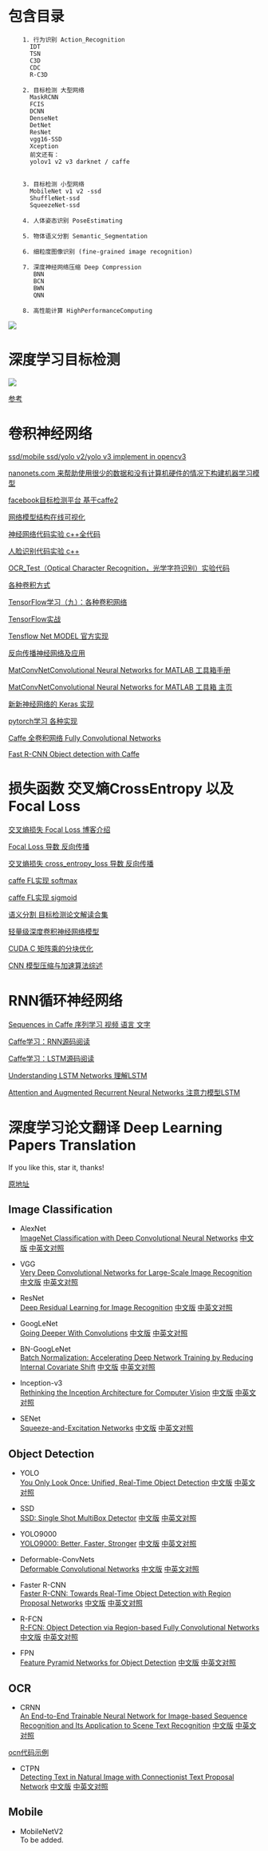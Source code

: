 # 包含目录

        1. 行为识别 Action_Recognition
          IDT
          TSN
          C3D
          CDC
          R-C3D

        2. 目标检测 大型网络
          MaskRCNN
          FCIS
          DCNN
          DenseNet
          DetNet
          ResNet
          vgg16-SSD
          Xception
          前文还有：
          yolov1 v2 v3 darknet / caffe


        3. 目标检测 小型网络
          MobileNet v1 v2 -ssd
          ShuffleNet-ssd
          SqueezeNet-ssd

        4. 人体姿态识别 PoseEstimating 

        5. 物体语义分割 Semantic_Segmentation 

        6. 细粒度图像识别 (fine-grained image recognition)
        
        7. 深度神经网络压缩 Deep Compression
           BNN
           BCN
           BWN
           QNN
        
        8. 高性能计算 HighPerformanceComputing

![](https://img-blog.csdn.net/20160818141025738)


# 深度学习目标检测 
![](https://raw.githubusercontent.com/hoya012/deep_learning_object_detection/master/assets/deep_learning_object_detection_history.PNG)

[参考](https://github.com/Ewenwan/deep_learning_object_detection)

# 卷积神经网络
[ssd/mobile ssd/yolo v2/yolo v3 implement in opencv3 ](https://github.com/Ewenwan/real_time_object_detect)

[nanonets.com 来帮助使用很少的数据和没有计算机硬件的情况下构建机器学习模型 ](https://nanonets.com/#demo)

[facebook目标检测平台 基于caffe2](https://github.com/Ewenwan/Detectron)

[网络模型结构在线可视化](http://ethereon.github.io/netscope/#/editor)

[神经网络代码实验 c++全代码](https://github.com/Ewenwan/NN_Test)

[人脸识别代码实验 c++](https://github.com/Ewenwan/Face_Test)

[OCR_Test（Optical Character Recognition，光学字符识别）实验代码](https://github.com/Ewenwan/OCR_Test)

[各种卷积方式](https://github.com/vdumoulin/conv_arithmetic)

[TensorFlow学习（九）：各种卷积网络](https://blog.csdn.net/xierhacker/article/details/53174594)

[TensorFlow实战](https://blog.csdn.net/column/details/18067.html)

[Tensflow Net MODEL 官方实现](https://github.com/tensorflow/models/tree/master/research/slim/nets)

[反向传播神经网络及应用](https://github.com/Ewenwan/neural_net)

[MatConvNetConvolutional Neural Networks for MATLAB 工具箱手册](http://www.vlfeat.org/matconvnet/matconvnet-manual.pdf)

[MatConvNetConvolutional Neural Networks for MATLAB 工具箱 主页](http://www.vlfeat.org/matconvnet/)

[新新神经网络的 Keras 实现](https://github.com/Ewenwan/nn_playground)

[pytorch学习 各种实现](https://github.com/Ewenwan/pytorch_workplace)

[Caffe 全卷积网络 Fully Convolutional Networks ](http://tutorial.caffe.berkeleyvision.org/caffe-cvpr15-pixels.pdf)

[Fast R-CNN Object detection with Caffe](http://tutorial.caffe.berkeleyvision.org/caffe-cvpr15-detection.pdf)

# 损失函数 交叉熵CrossEntropy 以及 Focal Loss 
[交叉熵损失 Focal Loss 博客介绍](http://www.cnblogs.com/xuanyuyt/p/7444468.html)

[Focal Loss 导数 反向传播](https://github.com/Ewenwan/paper-note/blob/master/focal_loss.pdf)

[交叉熵损失 cross_entropy_loss 导数 反向传播 ](https://github.com/Ewenwan/paper-note/blob/master/cross_entropy_loss.pdf)

[caffe FL实现  softmax ](https://github.com/xuanyuyt/Focal-Loss-1)

[caffe FL实现 sigmoid](https://github.com/sciencefans/Focal-Loss)

[语义分割 目标检测论文解读合集](https://blog.csdn.net/column/details/18106.html)

[轻量级深度卷积神经网络模型](https://blog.csdn.net/column/details/19143.html)

[CUDA C 矩阵乘的分块优化](https://blog.csdn.net/mrhiuser/article/details/51750907)

[CNN 模型压缩与加速算法综述](https://blog.csdn.net/qq_40027052/article/details/78645122)


# RNN循环神经网络

[Sequences in Caffe 序列学习 视频 语言 文字](http://tutorial.caffe.berkeleyvision.org/caffe-cvpr15-sequences.pdf)


[Caffe学习：RNN源码阅读 ](http://www.meltycriss.com/2016/07/13/caffe_2_rnn/)

[ Caffe学习：LSTM源码阅读 ](http://www.meltycriss.com/2016/08/05/caffe_4_lstm/)

[Understanding LSTM Networks 理解LSTM](http://colah.github.io/posts/2015-08-Understanding-LSTMs/)

[Attention and Augmented Recurrent Neural Networks 注意力模型LSTM](https://distill.pub/2016/augmented-rnns/)





[]()

# 深度学习论文翻译 Deep Learning Papers Translation

If you like this, star it, thanks!

[原地址](https://github.com/SnailTyan/deep-learning-papers-translation)


## Image Classification

* AlexNet  
[ImageNet Classification with Deep Convolutional Neural Networks](https://papers.nips.cc/paper/4824-imagenet-classification-with-deep-convolutional-neural-networks.pdf)
[中文版](http://noahsnail.com/2017/07/18/2017-7-18-AlexNet%E8%AE%BA%E6%96%87%E7%BF%BB%E8%AF%91%E2%80%94%E2%80%94%E4%B8%AD%E6%96%87%E7%89%88/)
[中英文对照](http://noahsnail.com/2017/07/04/2017-7-4-AlexNet%E8%AE%BA%E6%96%87%E7%BF%BB%E8%AF%91/)

* VGG  
[Very Deep Convolutional Networks for Large-Scale Image Recognition](https://arxiv.org/abs/1409.1556)
[中文版](http://noahsnail.com/2017/08/17/2017-8-17-VGG%E8%AE%BA%E6%96%87%E7%BF%BB%E8%AF%91%E2%80%94%E2%80%94%E4%B8%AD%E6%96%87%E7%89%88/)
[中英文对照](http://noahsnail.com/2017/08/17/2017-8-17-VGG%E8%AE%BA%E6%96%87%E7%BF%BB%E8%AF%91%E2%80%94%E2%80%94%E4%B8%AD%E8%8B%B1%E6%96%87%E5%AF%B9%E7%85%A7/)

* ResNet  
[Deep Residual Learning for Image Recognition](https://arxiv.org/abs/1512.03385)
[中文版](http://noahsnail.com/2017/07/31/2017-7-31-ResNet%E8%AE%BA%E6%96%87%E7%BF%BB%E8%AF%91%E2%80%94%E2%80%94%E4%B8%AD%E6%96%87%E7%89%88/)
[中英文对照](http://noahsnail.com/2017/07/31/2017-7-31-ResNet%E8%AE%BA%E6%96%87%E7%BF%BB%E8%AF%91%E2%80%94%E2%80%94%E4%B8%AD%E8%8B%B1%E6%96%87%E5%AF%B9%E7%85%A7/)

* GoogLeNet  
[Going Deeper With Convolutions](https://arxiv.org/abs/1409.4842)
[中文版](http://noahsnail.com/2017/07/21/2017-7-21-GoogleNet%E8%AE%BA%E6%96%87%E7%BF%BB%E8%AF%91%E2%80%94%E2%80%94%E4%B8%AD%E6%96%87%E7%89%88/)
[中英文对照](http://noahsnail.com/2017/07/21/2017-7-21-GoogleNet%E8%AE%BA%E6%96%87%E7%BF%BB%E8%AF%91%E2%80%94%E2%80%94%E4%B8%AD%E8%8B%B1%E6%96%87%E5%AF%B9%E7%85%A7/)

* BN-GoogLeNet  
[Batch Normalization: Accelerating Deep Network Training by Reducing Internal Covariate Shift](https://arxiv.org/abs/1502.03167)
[中文版](http://noahsnail.com/2017/09/04/2017-9-4-Batch%20Normalization%E8%AE%BA%E6%96%87%E7%BF%BB%E8%AF%91%E2%80%94%E2%80%94%E4%B8%AD%E6%96%87%E7%89%88/)
[中英文对照](http://noahsnail.com/2017/09/04/2017-9-4-Batch%20Normalization%E8%AE%BA%E6%96%87%E7%BF%BB%E8%AF%91%E2%80%94%E2%80%94%E4%B8%AD%E8%8B%B1%E6%96%87%E5%AF%B9%E7%85%A7/)

* Inception-v3  
[Rethinking the Inception Architecture for Computer Vision](https://arxiv.org/abs/1512.00567)
[中文版](http://noahsnail.com/2017/10/09/2017-10-9-Inception-V3%E8%AE%BA%E6%96%87%E7%BF%BB%E8%AF%91%E2%80%94%E2%80%94%E4%B8%AD%E6%96%87%E7%89%88/)
[中英文对照](http://noahsnail.com/2017/10/09/2017-10-9-Inception-V3%E8%AE%BA%E6%96%87%E7%BF%BB%E8%AF%91%E2%80%94%E2%80%94%E4%B8%AD%E8%8B%B1%E6%96%87%E5%AF%B9%E7%85%A7/)

* SENet  
[Squeeze-and-Excitation Networks](https://arxiv.org/abs/1709.01507)
[中文版](http://noahsnail.com/2017/11/20/2017-11-20-Squeeze-and-Excitation%20Networks%E8%AE%BA%E6%96%87%E7%BF%BB%E8%AF%91%E2%80%94%E2%80%94%E4%B8%AD%E6%96%87%E7%89%88/)
[中英文对照](http://noahsnail.com/2017/11/20/2017-11-20-Squeeze-and-Excitation%20Networks%E8%AE%BA%E6%96%87%E7%BF%BB%E8%AF%91%E2%80%94%E2%80%94%E4%B8%AD%E8%8B%B1%E6%96%87%E5%AF%B9%E7%85%A7/)

## Object Detection

* YOLO   
[You Only Look Once: Unified, Real-Time Object Detection](https://arxiv.org/abs/1506.02640)
[中文版](http://noahsnail.com/2017/08/02/2017-8-2-YOLO%E8%AE%BA%E6%96%87%E7%BF%BB%E8%AF%91%E2%80%94%E2%80%94%E4%B8%AD%E6%96%87%E7%89%88/)
[中英文对照](http://noahsnail.com/2017/08/02/2017-8-2-YOLO%E8%AE%BA%E6%96%87%E7%BF%BB%E8%AF%91%E2%80%94%E2%80%94%E4%B8%AD%E8%8B%B1%E6%96%87%E5%AF%B9%E7%85%A7/)

* SSD  
[SSD: Single Shot MultiBox Detector](https://arxiv.org/abs/1512.02325)
[中文版](http://noahsnail.com/2017/12/11/2017-12-11-Single%20Shot%20MultiBox%20Detector%E8%AE%BA%E6%96%87%E7%BF%BB%E8%AF%91%E2%80%94%E2%80%94%E4%B8%AD%E6%96%87%E7%89%88/)
[中英文对照](http://noahsnail.com/2017/12/11/2017-12-11-Single%20Shot%20MultiBox%20Detector%E8%AE%BA%E6%96%87%E7%BF%BB%E8%AF%91%E2%80%94%E2%80%94%E4%B8%AD%E8%8B%B1%E6%96%87%E5%AF%B9%E7%85%A7/)

* YOLO9000  
[YOLO9000: Better, Faster, Stronger](https://arxiv.org/abs/1612.08242)
[中文版](http://noahsnail.com/2017/12/26/2017-12-26-YOLO9000,%20Better,%20Faster,%20Stronger%E8%AE%BA%E6%96%87%E7%BF%BB%E8%AF%91%E2%80%94%E2%80%94%E4%B8%AD%E6%96%87%E7%89%88/)
[中英文对照](http://noahsnail.com/2017/12/26/2017-12-26-YOLO9000,%20Better,%20Faster,%20Stronger%E8%AE%BA%E6%96%87%E7%BF%BB%E8%AF%91%E2%80%94%E2%80%94%E4%B8%AD%E8%8B%B1%E6%96%87%E5%AF%B9%E7%85%A7/)

* Deformable-ConvNets  
[Deformable Convolutional Networks](https://arxiv.org/abs/1703.06211)
[中文版](http://noahsnail.com/2017/11/29/2017-11-29-Deformable%20Convolutional%20Networks%E8%AE%BA%E6%96%87%E7%BF%BB%E8%AF%91%E2%80%94%E2%80%94%E4%B8%AD%E6%96%87%E7%89%88/)
[中英文对照](http://noahsnail.com/2017/11/29/2017-11-29-Deformable%20Convolutional%20Networks%E8%AE%BA%E6%96%87%E7%BF%BB%E8%AF%91%E2%80%94%E2%80%94%E4%B8%AD%E8%8B%B1%E6%96%87%E5%AF%B9%E7%85%A7/)

* Faster R-CNN  
[Faster R-CNN: Towards Real-Time Object Detection with Region Proposal Networks](https://arxiv.org/abs/1506.01497)
[中文版](http://noahsnail.com/2018/01/03/2018-01-03-Faster%20R-CNN%E8%AE%BA%E6%96%87%E7%BF%BB%E8%AF%91%E2%80%94%E2%80%94%E4%B8%AD%E6%96%87%E7%89%88/)
[中英文对照](http://noahsnail.com/2018/01/03/2018-01-03-Faster%20R-CNN%E8%AE%BA%E6%96%87%E7%BF%BB%E8%AF%91%E2%80%94%E2%80%94%E4%B8%AD%E8%8B%B1%E6%96%87%E5%AF%B9%E7%85%A7/)

* R-FCN  
[R-FCN: Object Detection via Region-based Fully Convolutional Networks](https://arxiv.org/abs/1605.06409)
[中文版](http://noahsnail.com/2018/01/22/2018-01-22-R-FCN%E8%AE%BA%E6%96%87%E7%BF%BB%E8%AF%91%E2%80%94%E2%80%94%E4%B8%AD%E6%96%87%E7%89%88/)
[中英文对照](http://noahsnail.com/2018/01/22/2018-01-22-R-FCN%E8%AE%BA%E6%96%87%E7%BF%BB%E8%AF%91%E2%80%94%E2%80%94%E4%B8%AD%E8%8B%B1%E6%96%87%E5%AF%B9%E7%85%A7/)

* FPN  
[Feature Pyramid Networks for Object Detection](https://arxiv.org/abs/1612.03144)
[中文版](http://noahsnail.com/2018/03/20/2018-03-20-Feature%20Pyramid%20Networks%20for%20Object%20Detection%E8%AE%BA%E6%96%87%E7%BF%BB%E8%AF%91%E2%80%94%E2%80%94%E4%B8%AD%E6%96%87%E7%89%88/)
[中英文对照](http://noahsnail.com/2018/03/20/2018-03-20-Feature%20Pyramid%20Networks%20for%20Object%20Detection%E8%AE%BA%E6%96%87%E7%BF%BB%E8%AF%91%E2%80%94%E2%80%94%E4%B8%AD%E8%8B%B1%E6%96%87%E5%AF%B9%E7%85%A7/)

## OCR

* CRNN  
[An End-to-End Trainable Neural Network for Image-based Sequence Recognition and Its Application to Scene Text Recognition](https://arxiv.org/abs/1507.05717)
[中文版](http://noahsnail.com/2017/08/21/2017-8-21-CRNN%E8%AE%BA%E6%96%87%E7%BF%BB%E8%AF%91%E2%80%94%E2%80%94%E4%B8%AD%E6%96%87%E7%89%88/)
[中英文对照](http://noahsnail.com/2017/08/21/2017-8-21-CRNN%E8%AE%BA%E6%96%87%E7%BF%BB%E8%AF%91%E2%80%94%E2%80%94%E4%B8%AD%E8%8B%B1%E6%96%87%E5%AF%B9%E7%85%A7/)

[ocn代码示例](https://github.com/fengbingchun/OCR_Test)

* CTPN  
[Detecting Text in Natural Image with Connectionist Text Proposal Network](https://arxiv.org/abs/1609.03605)
[中文版](http://noahsnail.com/2018/02/02/2018-02-02-Detecting%20Text%20in%20Natural%20Image%20with%20Connectionist%20Text%20Proposal%20Network%E8%AE%BA%E6%96%87%E7%BF%BB%E8%AF%91%E2%80%94%E2%80%94%E4%B8%AD%E6%96%87%E7%89%88/)
[中英文对照](http://noahsnail.com/2018/02/02/2018-02-02-Detecting%20Text%20in%20Natural%20Image%20with%20Connectionist%20Text%20Proposal%20Network%E8%AE%BA%E6%96%87%E7%BF%BB%E8%AF%91%E2%80%94%E2%80%94%E4%B8%AD%E8%8B%B1%E6%96%87%E5%AF%B9%E7%85%A7/)

## Mobile

* MobileNetV2  
To be added.




